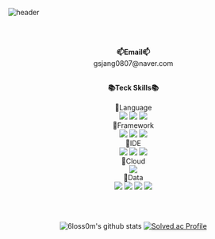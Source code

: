 ![header](https://capsule-render.vercel.app/api?type=shark&color=0:C4ECFF,100:00ABFF&height=300&section=header&text=EunYoung&fontSize=90&fontColor=FFFFFF)

<br><br>

<p align="center">
	<Strong>📫Email📫</Strong><br>gsjang0807@naver.com<br><br>
</p>

<div align="center">
	<Strong>📚Teck Skills📚</Strong><br><br>
	🎈Language<br>
	<img src="https://img.shields.io/badge/Java-007396?style=flat&logo=Java&logoColor=white" />
	<img src="https://img.shields.io/badge/Python-3776AB?style=flat&logo=Python&logoColor=white" />
	<img src="https://img.shields.io/badge/C-A8B9CC?style=flat&logo=C&logoColor=white" />
</div>	
<div align="center">
	🎈Framework<br>
	<img src="https://img.shields.io/badge/Spring-6DB33F?style=flat&logo=Spring&logoColor=white" />
	<img src="https://img.shields.io/badge/Spring%20Boot-6DB33F?style=flat&logo=Spring%20Boot&logoColor=white" />
	<img src="https://img.shields.io/badge/Django-092E20?style=flat&logo=Django&logoColor=white" />
</div>
<div align="center">
	🎈IDE<br>
	<img src="https://img.shields.io/badge/IntelliJ%20IDEA-000000?style=flat&logo=IntelliJ%20IDEA&logoColor=white" />
	<img src="https://img.shields.io/badge/PyCharm-000000?style=flat&logo=PyCharm&logoColor=white" />
	<img src="https://img.shields.io/badge/Visual%20Studio%20Code-007ACC?style=flat&logo=Visual%20Studio%20Code&logoColor=white" />
</div>

<div align="center">
	🎈Cloud<br>
	<img src="https://img.shields.io/badge/Amazon%20AWS-232F3E?style=flat&logo=Amazon%20AWS&logoColor=white" />
</div>

<div align="center">
	🎈Data<br>
	<img src="https://img.shields.io/badge/MySQL-4479A1?style=flat&logo=MySQL&logoColor=white" />
	<img src="https://img.shields.io/badge/MariaDB-003545?style=flat&logo=MariaDB&logoColor=white" />
	<img src="https://img.shields.io/badge/Tableau-E97627?style=flat&logo=Tableau&logoColor=white" />
	<img src="https://img.shields.io/badge/Jupyter-F37626?style=flat&logo=Jupyter&logoColor=white" />
</div>

<br><br>

<div align="center">
    
![6loss0m's github stats](https://github-readme-stats.vercel.app/api?username=6loss0m&show_icons=true)
[![Solved.ac Profile](http://mazassumnida.wtf/api/v2/generate_badge?boj=gsjang0807)](https://solved.ac/gsjang0807/)
    
</div>
